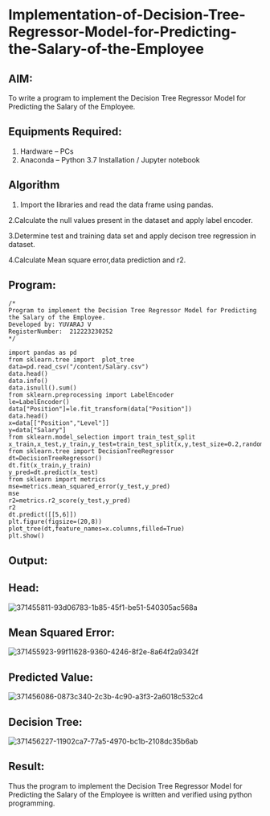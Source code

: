 # Implementation-of-Decision-Tree-Regressor-Model-for-Predicting-the-Salary-of-the-Employee

## AIM:
To write a program to implement the Decision Tree Regressor Model for Predicting the Salary of the Employee.

## Equipments Required:
1. Hardware – PCs
2. Anaconda – Python 3.7 Installation / Jupyter notebook

## Algorithm
1. Import the libraries and read the data frame using pandas.

2.Calculate the null values present in the dataset and apply label encoder.

3.Determine test and training data set and apply decison tree regression in dataset.

4.Calculate Mean square error,data prediction and r2.

## Program:
```
/*
Program to implement the Decision Tree Regressor Model for Predicting the Salary of the Employee.
Developed by: YUVARAJ V
RegisterNumber:  212223230252
*/
```
```
import pandas as pd
from sklearn.tree import  plot_tree
data=pd.read_csv("/content/Salary.csv")
data.head()
data.info()
data.isnull().sum()
from sklearn.preprocessing import LabelEncoder
le=LabelEncoder()
data["Position"]=le.fit_transform(data["Position"])
data.head()
x=data[["Position","Level"]]
y=data["Salary"]
from sklearn.model_selection import train_test_split
x_train,x_test,y_train,y_test=train_test_split(x,y,test_size=0.2,random_state=2)
from sklearn.tree import DecisionTreeRegressor
dt=DecisionTreeRegressor()
dt.fit(x_train,y_train)
y_pred=dt.predict(x_test)
from sklearn import metrics
mse=metrics.mean_squared_error(y_test,y_pred)
mse
r2=metrics.r2_score(y_test,y_pred)
r2
dt.predict([[5,6]])
plt.figure(figsize=(20,8))
plot_tree(dt,feature_names=x.columns,filled=True)
plt.show()
```

## Output:

## Head:

![371455811-93d06783-1b85-45f1-be51-540305ac568a](https://github.com/user-attachments/assets/edd7bdea-fc91-4c06-b272-16ffa6008a97)

## Mean Squared Error:

![371455923-99f11628-9360-4246-8f2e-8a64f2a9342f](https://github.com/user-attachments/assets/8e816d9a-7a6a-4183-b12d-7ac105d715a7)

## Predicted Value:

![371456086-0873c340-2c3b-4c90-a3f3-2a6018c532c4](https://github.com/user-attachments/assets/e2a41aba-6729-4df6-8103-c481a6dc8a01)

## Decision Tree:

![371456227-11902ca7-77a5-4970-bc1b-2108dc35b6ab](https://github.com/user-attachments/assets/deb9a7a0-74ef-408f-90be-d135c0a43d77)



## Result:
Thus the program to implement the Decision Tree Regressor Model for Predicting the Salary of the Employee is written and verified using python programming.

